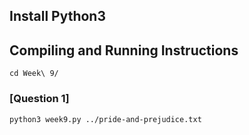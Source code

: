 ## Install Python3
## Compiling and Running Instructions
```
cd Week\ 9/
```

### [Question 1]
```
python3 week9.py ../pride-and-prejudice.txt
```